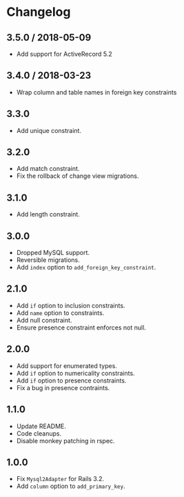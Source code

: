 # Changelog

## 3.5.0 / 2018-05-09

  * Add support for ActiveRecord 5.2

## 3.4.0 / 2018-03-23

  * Wrap column and table names in foreign key constraints

## 3.3.0
- Add unique constraint.

## 3.2.0
- Add match constraint.
- Fix the rollback of change view migrations.

## 3.1.0
- Add length constraint.

## 3.0.0

- Dropped MySQL support.
- Reversible migrations.
- Add `index` option to `add_foreign_key_constraint`.

## 2.1.0

- Add `if` option to inclusion constraints.
- Add `name` option to constraints.
- Add null constraint.
- Ensure presence constraint enforces not null.

## 2.0.0

- Add support for enumerated types.
- Add `if` option to numericality constraints.
- Add `if` option to presence constraints.
- Fix a bug in presence contraints.

## 1.1.0

- Update README.
- Code cleanups.
- Disable monkey patching in rspec.

## 1.0.0

- Fix `Mysql2Adapter` for Rails 3.2.
- Add `column` option to `add_primary_key`.
